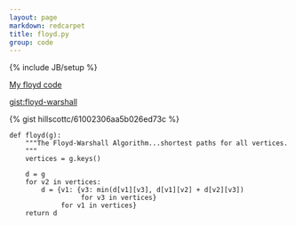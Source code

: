 ```yaml
---
layout: page
markdown: redcarpet
title: floyd.py
group: code
---
```

{% include JB/setup %}

[My floyd code](/pycode/floyd.py)



[gist:floyd-warshall](https://gist.github.com/hillscottc/61002306aa5b026ed73c)

{% gist hillscottc/61002306aa5b026ed73c %}


    def floyd(g):
        """The Floyd-Warshall Algorithm...shortest paths for all vertices.
        """
        vertices = g.keys()
     
        d = g
        for v2 in vertices:
            d = {v1: {v3: min(d[v1][v3], d[v1][v2] + d[v2][v3])
                      for v3 in vertices}
                 for v1 in vertices}
        return d

        